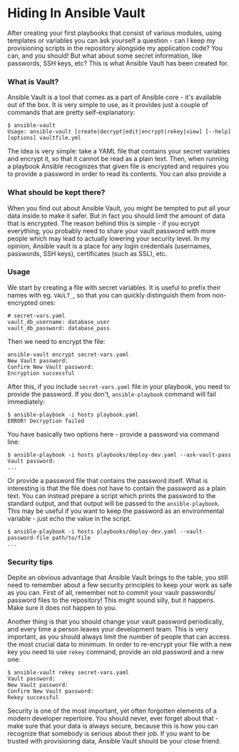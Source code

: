 # Hiding In Ansible Vault

After creating your first playbooks that consist of various modules, using templates or variables you can ask yourself a question - can I keep my provisioning scripts in the repository alongside my application code? You can, and you should! But what about some secret information, like passwords, SSH keys, etc? This is what Ansible Vault has been created for.

### What is Vault?

Ansible Vault is a tool that comes as a part of Ansible core - it's available out of the box. It is very simple to use, as it provides just a couple of commands that are pretty self-explanatory:

    $ ansible-vault
    Usage: ansible-vault [create|decrypt|edit|encrypt|rekey|view] [--help] [options] vaultfile.yml

The idea is very simple: take a YAML file that contains your secret variables and encrypt it, so that it cannot be read as a plain text. Then, when running a playbook Ansible recognizes that given file is encrypted and requires you to provide a password in order to read its contents. You can also provide a

### What should be kept there?

When you find out about Ansible Vault, you might be tempted to put all your data inside to make it safer. But in fact you should limit the amount of data that is encrypted. The reason behind this is simple - if you ecrypt everything, you probably need to share your vault password with more people which may lead to actually lowering your security level. In my opinion, Ansible vault is a place for any login credentials (usernames, passwords, SSH keys), certificates (such as SSL), etc.

### Usage

We start by creating a file with secret variables. It is useful to prefix their names with eg. `VAULT_`, so that you can quickly distinguish them from non-encrypted ones:

    # secret-vars.yaml
    vault_db_username: database_user
    vault_db_password: database_pass

Then we need to encrypt the file:

    ansible-vault encrypt secret-vars.yaml
    New Vault password:
    Confirm New Vault password:
    Encryption successful

After this, if you include `secret-vars.yaml` file in your playbook, you need to provide the password. If you don't, `ansible-playbook` command will fail immediately:

    $ ansible-playbook -i hosts playbook.yaml
    ERROR! Decryption failed

You have basically two options here - provide a password via command line:

    $ ansible-playbook -i hosts playbooks/deploy-dev.yaml --ask-vault-pass
    Vault password:
    ...

Or provide a password file that contains the password itself. What is interesting is that the file does not have to contain the password as a plain text. You can instead prepare a script which prints the password to the standard output, and that output will be passed to the `ansible-playbook`. This may be useful if you want to keep the password as an environmental variable - just echo the value in the script.

    $ ansible-playbook -i hosts playbooks/deploy-dev.yaml --vault-password-file path/to/file
    ...

### Security tips

Depite an obvious advantage that Ansible Vault brings to the table, you still need to remember about a few security principles to keep your work as safe as you can. First of all, remember not to commit your vaulr passwords/ password files to the repository! This might sound silly, but it happens. Make sure it does not happen to you.

Another thing is that you should change your vault password periodically, and every time a person leaves your development team. This is very important, as you should always limit the number of people that can access the most crucial data to minimum. In order to re-encrypt your file with a new key you need to use `rekey` command, provide an old password and a new one:

    $ ansible-vault rekey secret-vars.yaml
    Vault password:
    New Vault password:
    Confirm New Vault password:
    Rekey successful

Security is one of the most important, yet often forgotten elements of a modern developer repertoire. You should never, ever forget about that - make sure that your data is always secure, because this is how you can recognize that somebody is serious about their job. If you want to be trusted with provisioning data, Ansible Vault should be your close friend.
